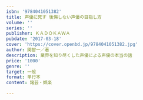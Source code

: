 ```yaml
---
isbn: '9784041051382'
title: 声優に死す 後悔しない声優の目指し方
volume: ''
series: ''
publisher: ＫＡＤＯＫＡＷＡ
pubdate: '2017-03-18'
cover: 'https://cover.openbd.jp/9784041051382.jpg'
author: 関智一／著
description: 業界を知り尽くした声優による声優の本当の話
price: '1000'
genre: ''
target: 一般
format: 単行本
content: 諸芸・娯楽

---
```

